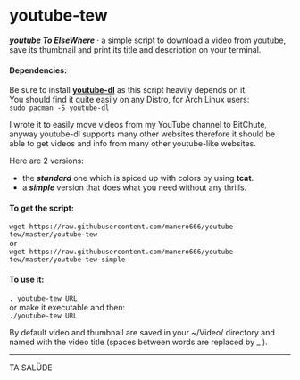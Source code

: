 # youtube-tew

***youtube To ElseWhere*** · a simple script to download a video from youtube, save its thumbnail and print its title and description on your terminal.

#### Dependencies:
Be sure to install [**youtube-dl**](https://github.com/rg3/youtube-dl/) as this script heavily depends on it.  
You should find it quite easily on any Distro, for Arch Linux users:  
`sudo pacman -S youtube-dl`

I wrote it to easily move videos from my YouTube channel to BitChute, anyway youtube-dl supports many other websites therefore it should be able to get videos and info from many other youtube-like websites.

Here are 2 versions:
* the ***standard*** one which is spiced up with colors by using **tcat**.  
* a ***simple*** version that does what you need without any thrills.

#### To get the script:

`wget https://raw.githubusercontent.com/manero666/youtube-tew/master/youtube-tew`  
or  
`wget https://raw.githubusercontent.com/manero666/youtube-tew/master/youtube-tew-simple`

#### To use it:

`. youtube-tew URL`  
or make it executable and then:  
`./youtube-tew URL`

By default video and thumbnail are saved in your ~/Video/ directory and named with the video title (spaces between words are replaced by _ ).


---
TA SALÜDE
